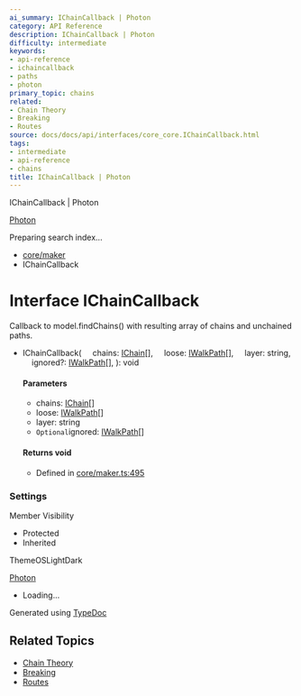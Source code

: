 ```yaml
---
ai_summary: IChainCallback | Photon
category: API Reference
description: IChainCallback | Photon
difficulty: intermediate
keywords:
- api-reference
- ichaincallback
- paths
- photon
primary_topic: chains
related:
- Chain Theory
- Breaking
- Routes
source: docs/docs/api/interfaces/core_core.IChainCallback.html
tags:
- intermediate
- api-reference
- chains
title: IChainCallback | Photon
---
```

IChainCallback | Photon

[Photon](../index.md)




Preparing search index...

* [core/maker](../modules/core_core.md)
* IChainCallback

# Interface IChainCallback

Callback to model.findChains() with resulting array of chains and unchained paths.

* IChainCallback(
      chains: [IChain](core_core.IChain.md)[],
      loose: [IWalkPath](core_core.IWalkPath.md)[],
      layer: string,
      ignored?: [IWalkPath](core_core.IWalkPath.md)[],
  ): void

  #### Parameters

  + chains: [IChain](core_core.IChain.md)[]
  + loose: [IWalkPath](core_core.IWalkPath.md)[]
  + layer: string
  + `Optional`ignored: [IWalkPath](core_core.IWalkPath.md)[]

  #### Returns void

  + Defined in [core/maker.ts:495](https://github.com/mwhite454/photon/blob/main/packages/photon/src/core/maker.ts#L495)

### Settings

Member Visibility

* Protected
* Inherited

ThemeOSLightDark

[Photon](../index.md)

* Loading...

Generated using [TypeDoc](https://typedoc.org/)

## Related Topics

- [Chain Theory](../index.md)
- [Breaking](../index.md)
- [Routes](../index.md)
